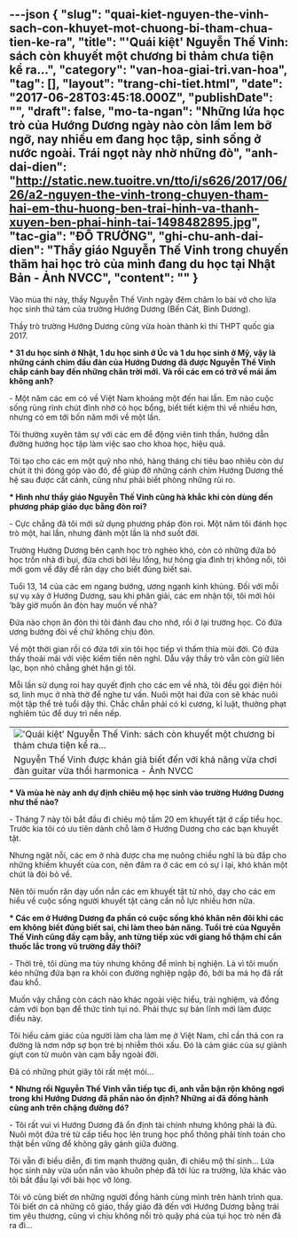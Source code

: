 ---json
{
    "slug": "quai-kiet-nguyen-the-vinh-sach-con-khuyet-mot-chuong-bi-tham-chua-tien-ke-ra",
    "title": "'Quái kiệt' Nguyễn Thế Vinh: sách còn khuyết một chương bi thảm chưa tiện kể ra...",
    "category": "van-hoa-giai-tri.van-hoa",
    "tag": [],
    "layout": "trang-chi-tiet.html",
    "date": "2017-06-28T03:45:18.000Z",
    "publishDate": "",
    "draft": false,
    "mo-ta-ngan": "Những lứa học trò của Hướng Dương ngày nào còn lấm lem bỡ ngỡ, nay nhiều em đang học tập, sinh sống ở nước ngoài. Trái ngọt này nhờ những đò",
    "anh-dai-dien": "http://static.new.tuoitre.vn/tto/i/s626/2017/06/26/a2-nguyen-the-vinh-trong-chuyen-tham-hai-em-thu-huong-ben-trai-hinh-va-thanh-xuyen-ben-phai-hinh-tai-1498482895.jpg",
    "tac-gia": "ĐỖ TRƯỜNG",
    "ghi-chu-anh-dai-dien": "Thầy giáo Nguyễn Thế Vinh trong chuyến thăm hai học trò của mình đang du học tại Nhật Bản - Ảnh NVCC",
    "__content__": ""
}
---
<p>V&agrave;o m&ugrave;a thi n&agrave;y, thầy Nguyễn Thế Vinh ng&agrave;y đ&ecirc;m chăm lo b&agrave;i vở cho lứa học sinh thứ t&aacute;m của trường Hướng Dương (Bến C&aacute;t, B&igrave;nh Dương).</p>

<p>Thầy tr&ograve; trường Hướng Dương cũng&nbsp;vừa ho&agrave;n th&agrave;nh k&igrave; thi THPT quốc gia 2017.</p>

<p><strong>* 31 du học sinh ở Nhật, 1 du học sinh ở &Uacute;c v&agrave; 1 du học sinh ở Mỹ, vậy l&agrave; những c&aacute;nh chim đầu đ&agrave;n của Hướng Dương đ&atilde; được Nguyễn Thế Vinh chắp c&aacute;nh bay đến những ch&acirc;n trời mới.&nbsp;V&agrave; rồi c&aacute;c em&nbsp;c&oacute; trở về m&aacute;i ấm kh&ocirc;ng anh?</strong></p>

<p>- Một năm c&aacute;c em c&oacute; về Việt Nam khoảng một đến hai&nbsp;lần. Em n&agrave;o cuộc sống rủng rỉnh ch&uacute;t đỉnh nhờ c&oacute; học bổng, biết tiết kiệm th&igrave; về nhiều hơn, nhưng c&oacute; em tới bốn năm mới về một lần.</p>

<p>T&ocirc;i thường xuy&ecirc;n t&acirc;m sự với c&aacute;c em để động vi&ecirc;n tinh thần, hướng dẫn đường hướng học tập l&agrave;m việc sao cho khoa học, hiệu quả.</p>

<p>T&ocirc;i tạo cho c&aacute;c em một quỹ nho nhỏ, h&agrave;ng th&aacute;ng chi ti&ecirc;u bao nhi&ecirc;u c&ograve;n dư ch&uacute;t &iacute;t th&igrave; đ&oacute;ng g&oacute;p v&agrave;o đ&oacute;, để gi&uacute;p đỡ những c&aacute;nh chim Hướng Dương thế hệ sau được cất c&aacute;nh, cũng như phải biết ph&ograve;ng những rủi ro.</p>

<p><strong>* H&igrave;nh như thầy gi&aacute;o Nguyễn Thế Vinh cũng h&agrave; khắc khi c&ograve;n d&ugrave;ng đến phương ph&aacute;p gi&aacute;o dục bằng đ&ograve;n roi?</strong></p>

<p>- Cực chẳng đ&atilde; t&ocirc;i mới sử dụng phương ph&aacute;p đ&ograve;n roi. Một năm t&ocirc;i đ&aacute;nh học tr&ograve; một, hai&nbsp;lần, nhưng đ&aacute;nh một lần l&agrave; nhớ suốt đời.</p>

<p>Trường Hướng Dương b&ecirc;n cạnh học tr&ograve; ngh&egrave;o kh&oacute;, c&ograve;n c&oacute; những đứa bỏ học trốn nh&agrave; đi bụi, đứa chơi bời l&ecirc;u lổng, hư hỏng gia đ&igrave;nh trị kh&ocirc;ng nổi, t&ocirc;i mới gom về đ&acirc;y để răn dạy cho biết đ&uacute;ng biết sai.&nbsp;</p>

<p>Tuổi 13,&nbsp;14 của c&aacute;c em ngang bướng, ương ngạnh kinh khủng. Đối với mỗi sự vụ xảy ở Hướng Dương, sau khi ph&acirc;n giải, c&aacute;c em nhận tội, t&ocirc;i mới hỏi &lsquo;b&acirc;y giờ muốn ăn đ&ograve;n hay muốn về nh&agrave;?</p>

<p>Đứa n&agrave;o chọn ăn đ&ograve;n th&igrave; t&ocirc;i đ&aacute;nh đau cho nhớ, rồi ở lại trường học. C&oacute; đứa ương bướng đ&ograve;i về chứ kh&ocirc;ng chịu đ&ograve;n.</p>

<p>Về một thời gian rồi c&oacute; đứa tới xin t&ocirc;i học tiếp v&igrave; thấm th&iacute;a m&ugrave;i đời. C&oacute; đứa thấy thoải m&aacute;i với việc kiếm tiền n&ecirc;n nghỉ. Dẫu vậy thầy tr&ograve; vẫn c&ograve;n giữ li&ecirc;n lạc, bọn nhỏ chẳng gh&eacute;t&nbsp;hận g&igrave; t&ocirc;i.</p>

<p>Mỗi lần sử dụng roi hay quyết định cho c&aacute;c em về nh&agrave;, t&ocirc;i đều gọi điện hỏi sơ, linh mục ở nh&agrave; thờ để nghe tư vấn. Nu&ocirc;i một hai đứa con sẽ kh&aacute;c nu&ocirc;i một tập thể&nbsp;trẻ tuổi dậy th&igrave;. Chắc chắn phải c&oacute; kỉ cương, kỉ luật, thưởng phạt nghi&ecirc;m t&uacute;c để duy tr&igrave; nền nếp.</p>

<table align="center" border="0" cellpadding="0" cellspacing="0">
	<tbody>
		<tr>
			<td><img alt="'Quái kiệt' Nguyễn Thế Vinh: sách còn khuyết một chương bi thảm chưa tiện kể ra... " src="http://static.new.tuoitre.vn/tto/i/s626/2017/06/26/a1-nguyen-the-vinh-khong-thich-nguoi-khac-goi-minh-la-nghe-si-khuyet-tat-nguyen-the-vinh-boi-anh-kho-1498482893.jpg" /></td>
		</tr>
		<tr>
			<td>Nguyễn Thế Vinh được kh&aacute;n giả biết đến với khả năng vừa chơi đ&agrave;n guitar vừa thổi harmonica - Ảnh NVCC</td>
		</tr>
	</tbody>
</table>

<p><strong>* V&agrave; m&ugrave;a h&egrave; n&agrave;y anh dự định chi&ecirc;u mộ học sinh v&agrave;o trường Hướng Dương như thế n&agrave;o?</strong></p>

<p>- Th&aacute;ng 7 n&agrave;y t&ocirc;i bắt đầu đi chi&ecirc;u mộ tầm 20 em khuyết tật ở cấp tiểu học. Trước kia t&ocirc;i c&oacute; ưu ti&ecirc;n d&agrave;nh chỗ l&agrave;m ở Hướng Dương cho c&aacute;c bạn khuyết tật.</p>

<p>Nhưng ngặt nỗi, c&aacute;c em ở nh&agrave; được cha mẹ nu&ocirc;ng chiều nghĩ l&agrave; b&ugrave; đắp cho những khiếm khuyết của con, n&ecirc;n đ&acirc;m ra ở c&aacute;c em c&oacute; sự ỉ lại, kh&oacute; khăn một ch&uacute;t l&agrave; đ&ograve;i bỏ về.</p>

<p>N&ecirc;n t&ocirc;i muốn răn dạy uốn nắn c&aacute;c em khuyết tật từ nhỏ, dạy cho c&aacute;c em hiểu về cuộc sống người khuyết tật c&agrave;ng cần nỗ&nbsp;lực nhiều hơn nữa.</p>

<p><strong>* C&aacute;c em ở Hướng Dương đa phần c&oacute; cuộc sống kh&oacute; khăn n&ecirc;n&nbsp;đ&ocirc;i khi c&aacute;c em kh&ocirc;ng biết đ&uacute;ng biết sai, chỉ&nbsp;l&agrave;m theo bản năng. Tuổi trẻ của Nguyễn Thế Vinh cũng đầy cạm bẫy, anh từng tiếp x&uacute;c với giang hồ thậm ch&iacute; cắn thuốc lắc trong vũ trường đấy th&ocirc;i?</strong></p>

<p>- Thời trẻ, t&ocirc;i d&ugrave;ng ma t&uacute;y nhưng kh&ocirc;ng để m&igrave;nh bị nghiện. L&agrave; v&igrave; t&ocirc;i muốn k&eacute;o những đứa bạn ra khỏi con đường nghiệp ngập đ&oacute;, bởi ba m&aacute; họ&nbsp;đ&atilde; rất đau khổ.</p>

<p>Muốn vậy chẳng c&ograve;n c&aacute;ch n&agrave;o kh&aacute;c ngo&agrave;i việc hiểu, trải nghiệm, v&agrave; đồng cảm với bọn bạn để thức tỉnh tụi n&oacute;. Phải thực sự bản lĩnh mới l&agrave;m được điều n&agrave;y.</p>

<p>T&ocirc;i hiểu cảm gi&aacute;c của người l&agrave;m cha l&agrave;m mẹ ở Việt Nam, chỉ cần thả con ra đường l&agrave; nơm nớp sợ bọn trẻ&nbsp;bị nhiễm th&oacute;i xấu. Đ&oacute; l&agrave; cảm gi&aacute;c của sự gi&agrave;nh giựt con từ mu&ocirc;n v&agrave;n cạm bẫy ngo&agrave;i đời.</p>

<p>Đ&atilde; c&oacute; những ph&uacute;t gi&acirc;y t&ocirc;i rất mệt mỏi...</p>

<p><strong>* Nhưng rồi Nguyễn Thế Vinh vẫn tiếp tục đi, anh vẫn bận rộn kh&ocirc;ng ngơi trong khi Hướng Dương đ&atilde; phần n&agrave;o ổn định? Những ai đ&atilde; đồng h&agrave;nh c&ugrave;ng anh tr&ecirc;n chặng đường đ&oacute;?</strong></p>

<p>- T&ocirc;i rất vui v&igrave; Hướng Dương đ&atilde; ổn định t&agrave;i ch&iacute;nh nhưng kh&ocirc;ng phải l&agrave; đủ. Nu&ocirc;i một đứa trẻ từ cấp tiểu học l&ecirc;n trung học phổ th&ocirc;ng phải t&iacute;nh to&aacute;n cho thật bền vững để kh&ocirc;ng g&atilde;y g&aacute;nh giữa đường.</p>

<p>T&ocirc;i vẫn đi biểu diễn, đi t&igrave;m mạnh thường qu&acirc;n, đi chi&ecirc;u mộ th&iacute; sinh...&nbsp;Lứa học sinh n&agrave;y vừa uốn nắn v&agrave;o khu&ocirc;n ph&eacute;p đ&atilde; tới l&uacute;c ra trường, lứa kh&aacute;c v&agrave;o t&ocirc;i bắt đầu lại với b&agrave;i học vở l&ograve;ng.</p>

<p>T&ocirc;i v&ocirc; c&ugrave;ng biết ơn những người đồng h&agrave;nh c&ugrave;ng m&igrave;nh tr&ecirc;n h&agrave;nh tr&igrave;nh qua. T&ocirc;i biết ơn cả những c&ocirc; gi&aacute;o, thầy gi&aacute;o đ&atilde; đến với Hướng Dương bằng tr&aacute;i tim y&ecirc;u thương, cũng v&igrave; chịu kh&ocirc;ng nổi tr&ograve; quậy ph&aacute; của tụi học tr&ograve; n&ecirc;n đ&atilde; ra đi... &nbsp;</p>
